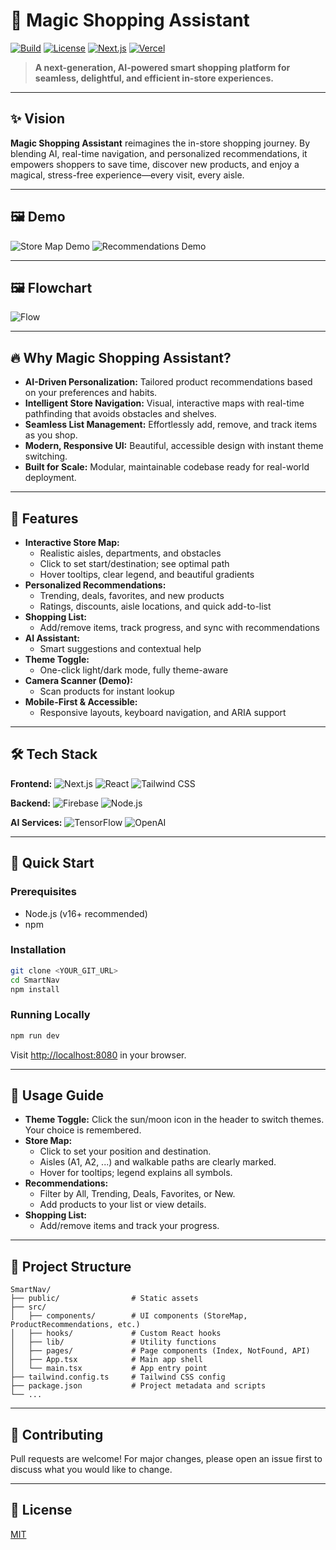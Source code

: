# 🚀 Magic Shopping Assistant

[![Build](https://img.shields.io/badge/build-passing-brightgreen)](https://vitejs.dev/)
[![License](https://img.shields.io/badge/license-MIT-blue.svg)](LICENSE)
[![Next.js](https://img.shields.io/badge/Next.js-13.5+-black?style=flat-square&logo=next.js)](https://nextjs.org/)
[![Vercel](https://img.shields.io/badge/deployed%20on-Vercel-black?style=flat-square&logo=vercel)](https://vercel.com)
</div>

> **A next-generation, AI-powered smart shopping platform for seamless, delightful, and efficient in-store experiences.**

---

## ✨ Vision

**Magic Shopping Assistant** reimagines the in-store shopping journey. By blending AI, real-time navigation, and personalized recommendations, it empowers shoppers to save time, discover new products, and enjoy a magical, stress-free experience—every visit, every aisle.

---

## 🖼️ Demo

![Store Map Demo](https://via.placeholder.com/800x400?text=Store+Map+Demo)
![Recommendations Demo](https://via.placeholder.com/800x400?text=Recommendations+Demo)


---

## 🖼️ Flowchart

![Flow](https://via.placeholder.com/800x400?text=Flowchart)


---

## 🔥 Why Magic Shopping Assistant?
- **AI-Driven Personalization:** Tailored product recommendations based on your preferences and habits.
- **Intelligent Store Navigation:** Visual, interactive maps with real-time pathfinding that avoids obstacles and shelves.
- **Seamless List Management:** Effortlessly add, remove, and track items as you shop.
- **Modern, Responsive UI:** Beautiful, accessible design with instant theme switching.
- **Built for Scale:** Modular, maintainable codebase ready for real-world deployment.

---

## 🌟 Features

- **Interactive Store Map:**
  - Realistic aisles, departments, and obstacles
  - Click to set start/destination; see optimal path
  - Hover tooltips, clear legend, and beautiful gradients
- **Personalized Recommendations:**
  - Trending, deals, favorites, and new products
  - Ratings, discounts, aisle locations, and quick add-to-list
- **Shopping List:**
  - Add/remove items, track progress, and sync with recommendations
- **AI Assistant:**
  - Smart suggestions and contextual help
- **Theme Toggle:**
  - One-click light/dark mode, fully theme-aware
- **Camera Scanner (Demo):**
  - Scan products for instant lookup
- **Mobile-First & Accessible:**
  - Responsive layouts, keyboard navigation, and ARIA support

---

## 🛠️ Tech Stack

**Frontend:**
![Next.js](https://img.shields.io/badge/Next.js-000000?logo=next.js&logoColor=white)
![React](https://img.shields.io/badge/React-61DAFB?logo=react&logoColor=black)
![Tailwind CSS](https://img.shields.io/badge/Tailwind_CSS-38B2AC?logo=tailwind-css&logoColor=white)

**Backend:**
![Firebase](https://img.shields.io/badge/Firebase-FFCA28?logo=firebase&logoColor=black)
![Node.js](https://img.shields.io/badge/Node.js-339933?logo=node.js&logoColor=white)

**AI Services:**
![TensorFlow](https://img.shields.io/badge/TensorFlow-FF6F00?logo=tensorflow&logoColor=white)
![OpenAI](https://img.shields.io/badge/OpenAI-412991?logo=openai&logoColor=white)

---

## 🚦 Quick Start

### Prerequisites
- Node.js (v16+ recommended)
- npm 

### Installation
```sh
git clone <YOUR_GIT_URL>
cd SmartNav
npm install 
```

### Running Locally
```sh
npm run dev 
```
Visit [http://localhost:8080](http://localhost:8080) in your browser.

---

## 🧭 Usage Guide

- **Theme Toggle:** Click the sun/moon icon in the header to switch themes. Your choice is remembered.
- **Store Map:**
  - Click to set your position and destination.
  - Aisles (A1, A2, ...) and walkable paths are clearly marked.
  - Hover for tooltips; legend explains all symbols.
- **Recommendations:**
  - Filter by All, Trending, Deals, Favorites, or New.
  - Add products to your list or view details.
- **Shopping List:**
  - Add/remove items and track your progress.

---

## 📁 Project Structure

```
SmartNav/
├── public/                # Static assets
├── src/
│   ├── components/        # UI components (StoreMap, ProductRecommendations, etc.)
│   ├── hooks/             # Custom React hooks
│   ├── lib/               # Utility functions
│   ├── pages/             # Page components (Index, NotFound, API)
│   ├── App.tsx            # Main app shell
│   └── main.tsx           # App entry point
├── tailwind.config.ts     # Tailwind CSS config
├── package.json           # Project metadata and scripts
└── ...
```

---

## 🤝 Contributing
Pull requests are welcome! For major changes, please open an issue first to discuss what you would like to change.

---


## 📄 License
[MIT](LICENSE)

